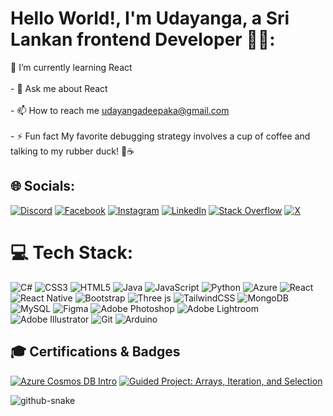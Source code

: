 # Hello World!, I'm Udayanga, a Sri Lankan frontend Developer 👋🏼:
🌱 I’m currently learning React<br><br>- 💬 Ask me about React<br><br>- 📫 How to reach me udayangadeepaka@gmail.com<br><br>- ⚡ Fun fact My favorite debugging strategy involves a cup of coffee and talking to my rubber duck! 🦆☕


## 🌐 Socials:
[![Discord](https://img.shields.io/badge/Discord-%237289DA.svg?logo=discord&logoColor=white)](https://discord.gg/deepakaudayanga) [![Facebook](https://img.shields.io/badge/Facebook-%231877F2.svg?logo=Facebook&logoColor=white)](https://facebook.com/deepakaudayanga) [![Instagram](https://img.shields.io/badge/Instagram-%23E4405F.svg?logo=Instagram&logoColor=white)](https://instagram.com/udayangadeepaka) [![LinkedIn](https://img.shields.io/badge/LinkedIn-%230077B5.svg?logo=linkedin&logoColor=white)](https://linkedin.com/in/deepakaudayanga) [![Stack Overflow](https://img.shields.io/badge/-Stackoverflow-FE7A16?logo=stack-overflow&logoColor=white)](https://stackoverflow.com/users/deepakaudayanga) [![X](https://img.shields.io/badge/X-black.svg?logo=X&logoColor=white)](https://x.com/udayangadeepaka) 

# 💻 Tech Stack:
![C#](https://img.shields.io/badge/c%23-%23239120.svg?style=for-the-badge&logo=csharp&logoColor=white) ![CSS3](https://img.shields.io/badge/css3-%231572B6.svg?style=for-the-badge&logo=css3&logoColor=white) ![HTML5](https://img.shields.io/badge/html5-%23E34F26.svg?style=for-the-badge&logo=html5&logoColor=white) ![Java](https://img.shields.io/badge/java-%23ED8B00.svg?style=for-the-badge&logo=openjdk&logoColor=white) ![JavaScript](https://img.shields.io/badge/javascript-%23323330.svg?style=for-the-badge&logo=javascript&logoColor=%23F7DF1E) ![Python](https://img.shields.io/badge/python-3670A0?style=for-the-badge&logo=python&logoColor=ffdd54) ![Azure](https://img.shields.io/badge/azure-%230072C6.svg?style=for-the-badge&logo=microsoftazure&logoColor=white) ![React](https://img.shields.io/badge/react-%2320232a.svg?style=for-the-badge&logo=react&logoColor=%2361DAFB) ![React Native](https://img.shields.io/badge/react_native-%2320232a.svg?style=for-the-badge&logo=react&logoColor=%2361DAFB) ![Bootstrap](https://img.shields.io/badge/bootstrap-%238511FA.svg?style=for-the-badge&logo=bootstrap&logoColor=white) ![Three js](https://img.shields.io/badge/threejs-black?style=for-the-badge&logo=three.js&logoColor=white) ![TailwindCSS](https://img.shields.io/badge/tailwindcss-%2338B2AC.svg?style=for-the-badge&logo=tailwind-css&logoColor=white) ![MongoDB](https://img.shields.io/badge/MongoDB-%234ea94b.svg?style=for-the-badge&logo=mongodb&logoColor=white) ![MySQL](https://img.shields.io/badge/mysql-4479A1.svg?style=for-the-badge&logo=mysql&logoColor=white) ![Figma](https://img.shields.io/badge/figma-%23F24E1E.svg?style=for-the-badge&logo=figma&logoColor=white) ![Adobe Photoshop](https://img.shields.io/badge/adobe%20photoshop-%2331A8FF.svg?style=for-the-badge&logo=adobe%20photoshop&logoColor=white) ![Adobe Lightroom](https://img.shields.io/badge/Adobe%20Lightroom-31A8FF.svg?style=for-the-badge&logo=Adobe%20Lightroom&logoColor=white) ![Adobe Illustrator](https://img.shields.io/badge/adobe%20illustrator-%23FF9A00.svg?style=for-the-badge&logo=adobe%20illustrator&logoColor=white) ![Git](https://img.shields.io/badge/git-%23F05033.svg?style=for-the-badge&logo=git&logoColor=white) ![Arduino](https://img.shields.io/badge/-Arduino-00979D?style=for-the-badge&logo=Arduino&logoColor=white)
## 🎓 Certifications & Badges

[![Azure Cosmos DB Intro](https://learn.microsoft.com/en-us/training/achievements/azure-cosmos-db-intro.svg)](https://learn.microsoft.com/en-us/users/udayanga-6286/)
[![Guided Project: Arrays, Iteration, and Selection](https://learn.microsoft.com/en-us/training/achievements/guided-project-arrays-iteration-selection.svg)](https://learn.microsoft.com/en-us/users/udayanga-6286/)



<picture>
  <source media="(prefers-color-scheme: dark)" srcset="https://raw.githubusercontent.com/tobiasmeyhoefer/tobiasmeyhoefer/output/github-snake-dark.svg" />
  <source media="(prefers-color-scheme: light)" srcset="https://raw.githubusercontent.com/tobiasmeyhoefer/tobiasmeyhoefer/output/github-snake.svg" />
  <img alt="github-snake" src="https://raw.githubusercontent.com/tobiasmeyhoefer/tobiasmeyhoefer/output/github-snake.svg" />
</picture>
